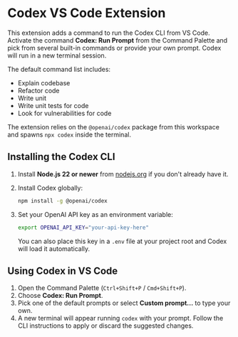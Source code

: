# Codex VS Code Extension

This extension adds a command to run the Codex CLI from VS Code. Activate the command **Codex: Run Prompt** from the Command Palette and pick from several built-in commands or provide your own prompt. Codex will run in a new terminal session.

The default command list includes:

- Explain codebase
- Refactor code
- Write unit
- Write unit tests for code
- Look for vulnerabilities for code

The extension relies on the `@openai/codex` package from this workspace and spawns `npx codex` inside the terminal.

## Installing the Codex CLI

1. Install **Node.js 22 or newer** from [nodejs.org](https://nodejs.org/) if you don't already have it.
2. Install Codex globally:

   ```bash
   npm install -g @openai/codex
   ```

3. Set your OpenAI API key as an environment variable:

   ```bash
   export OPENAI_API_KEY="your-api-key-here"
   ```

   You can also place this key in a `.env` file at your project root and Codex will load it automatically.

## Using Codex in VS Code

1. Open the Command Palette (`Ctrl+Shift+P` / `Cmd+Shift+P`).
2. Choose **Codex: Run Prompt**.
3. Pick one of the default prompts or select **Custom prompt...** to type your own.
4. A new terminal will appear running `codex` with your prompt. Follow the CLI instructions to apply or discard the suggested changes.

